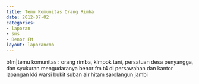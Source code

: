 ```yaml
---	
title: Temu Komunitas Orang Rimba
date: 2012-07-02
categories:	
- laporan
- sms
- Benor FM
layout: laporancmb	
---
```


bfm\|temu komunitas : orang rimba, klmpok tani, persatuan desa penyangga, dan syukuran mengudaranya benor fm t4 di persawahan dan kantor lapangan kki warsi bukit suban air hitam sarolangun jambi
